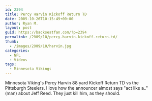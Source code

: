 ```yaml
---
id: 2394
title: Percy Harvin Kickoff Return TD
date: 2009-10-26T10:15:49+00:00
author: Ryan M.
layout: post
guid: https://backseatfan.com/?p=2394
permalink: /2009/10/percy-harvin-kickoff-return-td/
thumb:
  - /images/2009/10/harvin.jpg
categories:
  - NFL
  - Videos
tags:
  - Minnesota Vikings
---
```


<div class="entry">
  <p>
  </p>

  <p>
    Minnesota Viking's Percy Harvin 88 yard Kickoff Return TD vs the Pittsburgh Steelers. I love how the announcer almost says "act like a.." (man) about Jeff Reed. They just kill him, as they should.
  </p>
</div>
